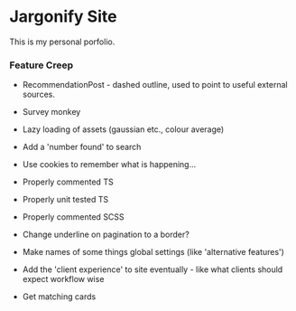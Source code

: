 # Jargonify Site

This is my personal porfolio.

### Feature Creep

- RecommendationPost - dashed outline, used to point to useful external sources.
- Survey monkey
- Lazy loading of assets (gaussian etc., colour average)
- Add a 'number found' to search
- Use cookies to remember what is happening...
- Properly commented TS
- Properly unit tested TS
- Properly commented SCSS
- Change underline on pagination to a border?
- Make names of some things global settings (like 'alternative features')

- Add the 'client experience' to site eventually - like what clients should expect workflow wise
- Get matching cards